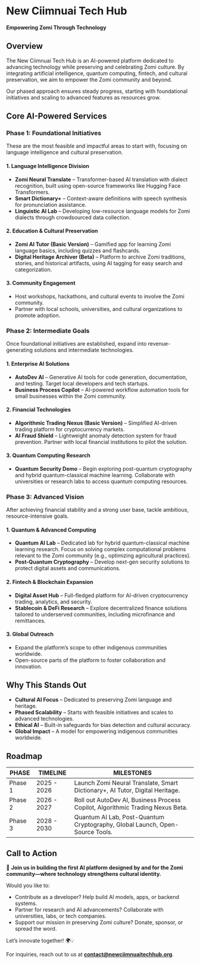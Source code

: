 # New Ciimnuai Tech Hub
**Empowering Zomi Through Technology**

## Overview
The New Ciimnuai Tech Hub is an AI-powered platform dedicated to advancing technology while preserving and celebrating Zomi culture. By integrating artificial intelligence, quantum computing, fintech, and cultural preservation, we aim to empower the Zomi community and beyond.

Our phased approach ensures steady progress, starting with foundational initiatives and scaling to advanced features as resources grow.

## Core AI-Powered Services

### Phase 1: Foundational Initiatives
These are the most feasible and impactful areas to start with, focusing on language intelligence and cultural preservation.

#### 1. Language Intelligence Division
- **Zomi Neural Translate** – Transformer-based AI translation with dialect recognition, built using open-source frameworks like Hugging Face Transformers.
- **Smart Dictionary+** – Context-aware definitions with speech synthesis for pronunciation assistance.
- **Linguistic AI Lab** – Developing low-resource language models for Zomi dialects through crowdsourced data collection.

#### 2. Education & Cultural Preservation
- **Zomi AI Tutor (Basic Version)** – Gamified app for learning Zomi language basics, including quizzes and flashcards.
- **Digital Heritage Archiver (Beta)** – Platform to archive Zomi traditions, stories, and historical artifacts, using AI tagging for easy search and categorization.

#### 3. Community Engagement
- Host workshops, hackathons, and cultural events to involve the Zomi community.
- Partner with local schools, universities, and cultural organizations to promote adoption.

### Phase 2: Intermediate Goals
Once foundational initiatives are established, expand into revenue-generating solutions and intermediate technologies.

#### 1. Enterprise AI Solutions
- **AutoDev AI** – Generative AI tools for code generation, documentation, and testing. Target local developers and tech startups.
- **Business Process Copilot** – AI-powered workflow automation tools for small businesses within the Zomi community.

#### 2. Financial Technologies
- **Algorithmic Trading Nexus (Basic Version)** – Simplified AI-driven trading platform for cryptocurrency markets.
- **AI Fraud Shield** – Lightweight anomaly detection system for fraud prevention. Partner with local financial institutions to pilot the solution.

#### 3. Quantum Computing Research
- **Quantum Security Demo** – Begin exploring post-quantum cryptography and hybrid quantum-classical machine learning. Collaborate with universities or research labs to access quantum computing resources.

### Phase 3: Advanced Vision
After achieving financial stability and a strong user base, tackle ambitious, resource-intensive goals.

#### 1. Quantum & Advanced Computing
- **Quantum AI Lab** – Dedicated lab for hybrid quantum-classical machine learning research. Focus on solving complex computational problems relevant to the Zomi community (e.g., optimizing agricultural practices).
- **Post-Quantum Cryptography** – Develop next-gen security solutions to protect digital assets and communications.

#### 2. Fintech & Blockchain Expansion
- **Digital Asset Hub** – Full-fledged platform for AI-driven cryptocurrency trading, analytics, and security.
- **Stablecoin & DeFi Research** – Explore decentralized finance solutions tailored to underserved communities, including microfinance and remittances.

#### 3. Global Outreach
- Expand the platform’s scope to other indigenous communities worldwide.
- Open-source parts of the platform to foster collaboration and innovation.

## Why This Stands Out
- **Cultural AI Focus** – Dedicated to preserving Zomi language and heritage.
- **Phased Scalability** – Starts with feasible initiatives and scales to advanced technologies.
- **Ethical AI** – Built-in safeguards for bias detection and cultural accuracy.
- **Global Impact** – A model for empowering indigenous communities worldwide.

## Roadmap

| **PHASE**  | **TIMELINE**            | **MILESTONES**  |
|------------|-------------------------|----------------|
| Phase 1   | 2025 - 2026       | Launch Zomi Neural Translate, Smart Dictionary+, AI Tutor, Digital Heritage. |
| Phase 2   | 2026 - 2027       | Roll out AutoDev AI, Business Process Copilot, Algorithmic Trading Nexus Beta. |
| Phase 3   | 2028 - 2030       | Quantum AI Lab, Post-Quantum Cryptography, Global Launch, Open-Source Tools. |

## Call to Action
🚀 **Join us in building the first AI platform designed by and for the Zomi community—where technology strengthens cultural identity.**

Would you like to:
- Contribute as a developer? Help build AI models, apps, or backend systems.
- Partner for research and AI advancements? Collaborate with universities, labs, or tech companies.
- Support our mission in preserving Zomi culture? Donate, sponsor, or spread the word.

Let’s innovate together! 🌍💡

For inquiries, reach out to us at **contact@newciimnuaitechhub.org**.
